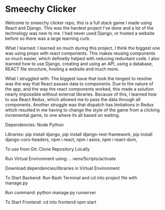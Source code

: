 ﻿# Smeechy Clicker

 Welcome to smeechy clicker repo, this is a full stack game I made using React and Django. This was the hardest project I've done and a lot of the technology was new to me. I had never used Django, or hosted a website before so there was a large learning curb.

What I learned: I learned so much during this project, I think the biggest one was using props with react components. This makes reusing components so much easier, which definetly helped with reducing reduntant code. I also learned how to use Django, creating and using an API, using a database, REACT file structure, hosting a website and much more.

What I struggled with: The biggest issue that took the longest to resolve was the way that React passes data to components. Due to the nature of the app, and the way the react components worked, this made a solution nearly impossible without external libraries. Because of this, I learned how to use React Redux, which allowed me to pass the data through all components. Another struggle was that dispatch has limitations in Redux which resulted in me having to change the style of the game from a clicking incremental game, to one where its all based on waiting.

Dependencies:
Node
Python

Libraries:
pip install django,
pip install django-rest-framework,
pip install django-cors-headers,
npm i react,
npm i axios,
npm i react-dom,

To use from Git:
Clone Repository Locally

Run Virtual Environment using: . .venv/Scripts/activate

Download dependencies/libraries in Virtual Environment

To Start Backend:
Run Bash Terminal and cd into project file with manage.py

Run command: python manage.py runserver

To Start Frontend:
cd into frontend
npm start

